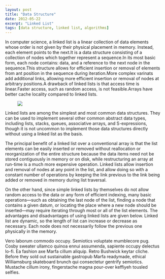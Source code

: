 ```yaml
---
layout: post
title: "Data Structure"
date: 2012-05-22
excerpt: "Linked List"
tags: [data structure, linked list, algorithms]
---
```


In computer science, a linked list is a linear collection of data elements whose order is not given by their physical placement in memory. Instead, each element points to the next.It is a data structure consisting of a collection of nodes which together represent a sequence.In its most basic form, each node contains: data, and a reference to the next node in the sequence.This structure allows for efficient insertion or removal of elements from ant position in the sequence during iteration.More complex varinats add additional links, allowing more efficient insertion or removal of nodes at arbitrary positions.A drawback of linked lists is that access time is linear.Faster access, such as random access, is not feasible.Arrays have better cache locality compared to linked lists.

<figure>
	<a href="https://upload.wikimedia.org/wikipedia/commons/thumb/6/6d/Singly-linked-list.svg/408px-Singly-linked-list.svg.png"><img src="https://upload.wikimedia.org/wikipedia/commons/thumb/6/6d/Singly-linked-list.svg/408px-Singly-linked-list.svg.png"></a>
</figure>

Linked lists are among the simplest and most common data structures. They can be used to implement several other common abstract data types, including lists, stacks, queues, associative arrays, and S-expressions, though it is not uncommon to implement those data structures directly without using a linked list as the basis.

The principal benefit of a linked list over a conventional array is that the list elements can be easily inserted or removed without reallocation or reorganization of the entire structure because the data items need not be stored contiguously in memory or on disk, while restructuring an array at run-time is a much more expensive operation. Linked lists allow insertion and removal of nodes at any point in the list, and allow doing so with a constant number of operations by keeping the link previous to the link being added or removed in memory during list traversal.

On the other hand, since simple linked lists by themselves do not allow random access to the data or any form of efficient indexing, many basic operations—such as obtaining the last node of the list, finding a node that contains a given datum, or locating the place where a new node should be inserted—may require iterating through most or all of the list elements. The advantages and disadvantages of using linked lists are given below. Linked list are dynamic, so the length of list can increase or decrease as necessary. Each node does not necessarily follow the previous one physically in the memory.

Vero laborum commodo occupy. Semiotics voluptate mumblecore pug. Cosby sweater ullamco quinoa ennui assumenda, sapiente occupy delectus lo-fi. Ea fashion axe Marfa cillum aliquip. Retro Bushwick keytar cliche. Before they sold out sustainable gastropub Marfa readymade, ethical Williamsburg skateboard brunch qui consectetur gentrify semiotics. Mustache cillum irony, fingerstache magna pour-over keffiyeh tousled selfies.
